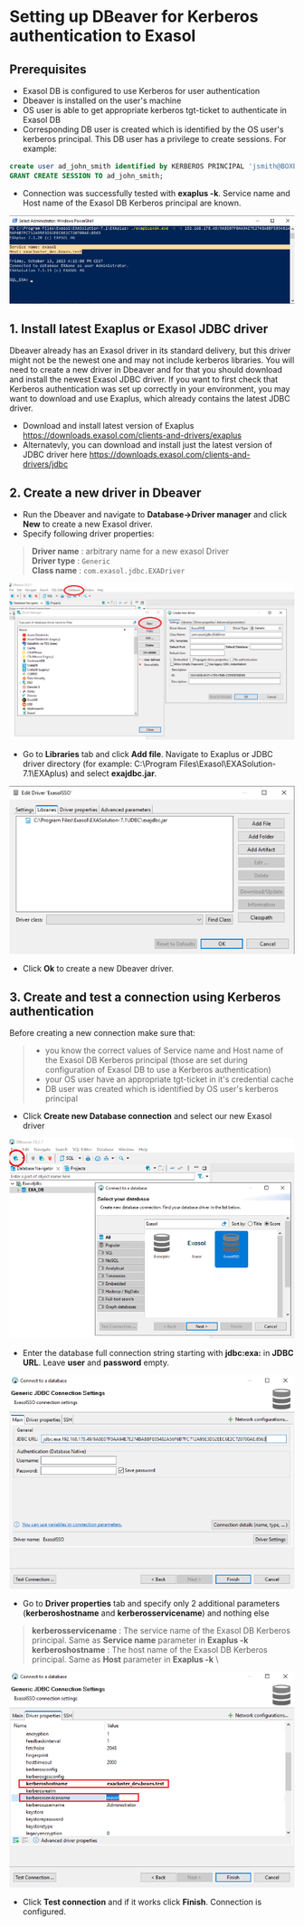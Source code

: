 # Setting up DBeaver for Kerberos authentication to Exasol
## Prerequisites
* Exasol DB is configured to use Kerberos for user authentication
* Dbeaver is installed on the user's machine
* OS user is able to get appropriate kerberos tgt-ticket to authenticate in Exasol DB
* Corresponding DB user is created which is identified by the OS user's kerberos principal. This DB user has a privilege to create sessions. For example:
```sql
create user ad_john_smith identified by KERBEROS PRINCIPAL 'jsmith@BOXES.TEST';
GRANT CREATE SESSION TO ad_john_smith;
```
* Connection was successfully tested with **exaplus -k**. Service name and Host name of the Exasol DB Kerberos principal are known.

![](images/dbeaver-kerberos-authentication_screenshot_1.png)

## 1. Install latest Exaplus or Exasol JDBC driver 
Dbeaver already has an Exasol driver in its standard delivery, but this driver might not be the newest one and may not include kerberos libraries. 
You will need to create a new driver in Dbeaver and for that you should download and install the newest Exasol JDBC driver.
If you want to first check that Kerberos authentication was set up correctly in your environment, you may want to download and use Exaplus, which already contains the latest JDBC driver.

* Download and install latest version of Exaplus https://downloads.exasol.com/clients-and-drivers/exaplus
* Alternatevly, you can download and install just the latest version of JDBC driver here https://downloads.exasol.com/clients-and-drivers/jdbc 

## 2. Create a new driver in Dbeaver
* Run the Dbeaver and navigate to **Database->Driver manager** and click **New** to create a new Exasol driver.
* Specify following driver properties:
> **Driver name** : arbitrary name for a new exasol Driver \
> **Driver type** : ```Generic``` \
> **Class name** : ```com.exasol.jdbc.EXADriver```

![](images/dbeaver-kerberos-authentication_screenshot_2.png)

* Go to **Libraries** tab and click **Add file**. Navigate to Exaplus or JDBC driver directory (for example: C:\Program Files\Exasol\EXASolution-7.1\EXAplus) and select **exajdbc.jar**.

![](images/dbeaver-kerberos-authentication_screenshot_3.png)

* Click **Ok** to create a new Dbeaver driver.

## 3. Create and test a connection using Kerberos authentication
Before creating a new connection make sure that:
> - you know the correct values of Service name and Host name of the Exasol DB Kerberos principal (those are set during configuration of Exasol DB to use a Kerberos authentication)
> - your OS user have an appropriate tgt-ticket in it's credential cache
> - DB user was created which is identified by OS user's kerberos principal

* Click **Create new Database connection** and select our new Exasol driver
  
![](images/dbeaver-kerberos-authentication_screenshot_4.png)

* Enter the database full connection string starting with **jdbc:exa:** in **JDBC URL**. Leave **user** and **password** empty.

![](images/dbeaver-kerberos-authentication_screenshot_5.png)

* Go to **Driver properties** tab and specify only 2 additional parameters (**kerberoshostname** and **kerberosservicename**) and nothing else
> **kerberosservicename** : The service name of the Exasol DB Kerberos principal. Same as **Service name** parameter in **Exaplus -k**  \
> **kerberoshostname** : The host name of the Exasol DB Kerberos principal. Same as **Host** parameter in **Exaplus -k** \

![](images/dbeaver-kerberos-authentication_screenshot_6.png)

* Click **Test connection** and if it works click **Finish**. Connection is configured.
